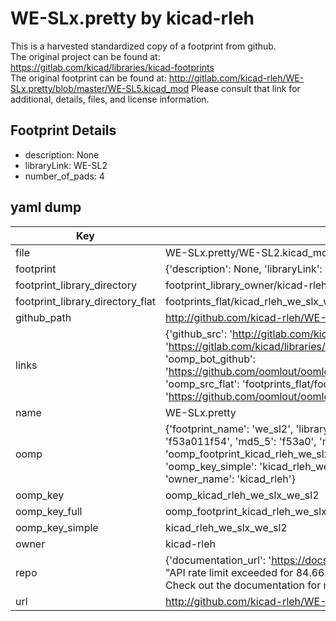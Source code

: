 # WE-SLx.pretty by kicad-rleh  
This is a harvested standardized copy of a footprint from github.  
The original project can be found at:  
https://gitlab.com/kicad/libraries/kicad-footprints  
The original footprint can be found at:
http://gitlab.com/kicad-rleh/WE-SLx.pretty/blob/master/WE-SL5.kicad_mod
Please consult that link for additional, details, files, and license information.  
## Footprint Details
* description: None  
* libraryLink: WE-SL2  
* number_of_pads: 4  
## yaml dump  
| Key | Value |  
| --- | --- |  
| file | WE-SLx.pretty/WE-SL2.kicad_mod |  
| footprint | {'description': None, 'libraryLink': 'WE-SL2', 'number_of_pads': 4} |  
| footprint_library_directory | footprint_library_owner/kicad-rleh_WE-SLx.pretty |  
| footprint_library_directory_flat | footprints_flat/kicad_rleh_we_slx_we_sl2/working |  
| github_path | http://github.com/kicad-rleh/WE-SLx.pretty/blob/master/WE-SL2.kicad_mod |  
| links | {'github_src': 'http://gitlab.com/kicad-rleh/WE-SLx.pretty/blob/master/WE-SL5.kicad_mod', 'github_src_repo': 'https://gitlab.com/kicad/libraries/kicad-footprints', 'oomp_bot': 'footprints/kicad_rleh_we_slx_we_sl2/working', 'oomp_bot_github': 'https://github.com/oomlout/oomlout_oomp_footprint_bot/tree/main/footprints/kicad_rleh_we_slx_we_sl2/working', 'oomp_src_flat': 'footprints_flat/footprints_flat/kicad_rleh_we_slx_we_sl2/working', 'oomp_src_flat_github': 'https://github.com/oomlout/oomlout_oomp_footprint_src/tree/main/footprints_flat/kicad_rleh_we_slx_we_sl2/working'} |  
| name | WE-SLx.pretty |  
| oomp | {'footprint_name': 'we_sl2', 'library_name': 'we_slx', 'md5': 'f53a011f5486ccea46501970ae3f4ae0', 'md5_10': 'f53a011f54', 'md5_5': 'f53a0', 'md5_6': 'f53a01', 'oomp_key': 'oomp_kicad_rleh_we_slx_we_sl2', 'oomp_key_extra': 'oomp_footprint_kicad_rleh_we_slx_we_sl2', 'oomp_key_full': 'oomp_footprint_kicad_rleh_we_slx_we_sl2_f53a01', 'oomp_key_simple': 'kicad_rleh_we_slx_we_sl2', 'original_filename': 'WE-SLx.pretty/WE-SL2.kicad_mod', 'owner_name': 'kicad_rleh'} |  
| oomp_key | oomp_kicad_rleh_we_slx_we_sl2 |  
| oomp_key_full | oomp_footprint_kicad_rleh_we_slx_we_sl2 |  
| oomp_key_simple | kicad_rleh_we_slx_we_sl2 |  
| owner | kicad-rleh |  
| repo | {'documentation_url': 'https://docs.github.com/rest/overview/resources-in-the-rest-api#rate-limiting', 'message': "API rate limit exceeded for 84.66.173.59. (But here's the good news: Authenticated requests get a higher rate limit. Check out the documentation for more details.)"} |  
| url | http://github.com/kicad-rleh/WE-SLx.pretty |  

